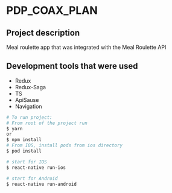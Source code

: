 # PDP_COAX_PLAN

## Project description

Meal roulette app that was integrated with the Meal Roulette API

## Development tools that were used

- Redux
- Redux-Saga
- TS
- ApiSause
- Navigation

```bash
# To run project:
# From root of the project run
$ yarn
or
$ npm install
# From IOS, install pods from ios directory
$ pod install

# start for IOS
$ react-native run-ios

# start for Android
$ react-native run-android

```
